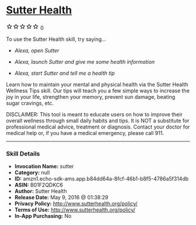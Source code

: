 # [Sutter Health](http://alexa.amazon.com/#skills/amzn1.echo-sdk-ams.app.b84dd64a-8fcf-46b1-b8f5-4786a5f314db)
![0 stars](../../images/ic_star_border_black_18dp_1x.png)![0 stars](../../images/ic_star_border_black_18dp_1x.png)![0 stars](../../images/ic_star_border_black_18dp_1x.png)![0 stars](../../images/ic_star_border_black_18dp_1x.png)![0 stars](../../images/ic_star_border_black_18dp_1x.png) 0

To use the Sutter Health skill, try saying...

* *Alexa, open Sutter*

* *Alexa, launch Sutter and give me some health information*

* *Alexa, start Sutter and tell me a health tip*

Learn how to maintain your mental and physical health via the Sutter Health Wellness Tips skill. Our tips will teach you a few simple ways to increase the joy in your life, strengthen your memory, prevent sun damage, beating sugar cravings, etc.

DISCLAIMER: This tool is meant to educate users on how to improve their overall wellness through small daily habits and tips. It is NOT a substitute for professional medical advice, treatment or diagnosis. Contact your doctor for medical help or, if you have a medical emergency, please call 911.

***

### Skill Details

* **Invocation Name:** sutter
* **Category:** null
* **ID:** amzn1.echo-sdk-ams.app.b84dd64a-8fcf-46b1-b8f5-4786a5f314db
* **ASIN:** B01F2QDKC6
* **Author:** Sutter Health
* **Release Date:** May 9, 2016 @ 01:38:29
* **Privacy Policy:** http://www.sutterhealth.org/policy/
* **Terms of Use:** http://www.sutterhealth.org/policy/
* **In-App Purchasing:** No
